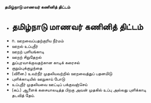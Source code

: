 **தமிழ்நாடு மாணவர் கணினித் திட்டம்**
- # தமிழ்நாடு மாணவர் கணினித் திட்டம்
- n. ஊறவைப்பதற்குரிய நீர்மம்
- ஊறல் உப்புநீர்
- ஊறற் புளியங்காடி
- ஊறற் சிறுதேறல்
- துப்புரவாக்குவதற்கான காடிக் கரைசல்
- குறும்புக்குழந்தை
- (வினை.) உவர்நீர் முதலியவற்றில் ஊறவைத்துப் பதனமிடு
- புளிக்காடியில் ஊறுகாய் போடு
- உப்புநீர் முதலியவை ஊட்டிப் பக்குவஞ்செய்
- (கப்.) ஆளைக் கசையாலடித்த பிறகு அவன் முதகில் உப்பு அல்லது புளிக்காடி தடவித் தேய்.

